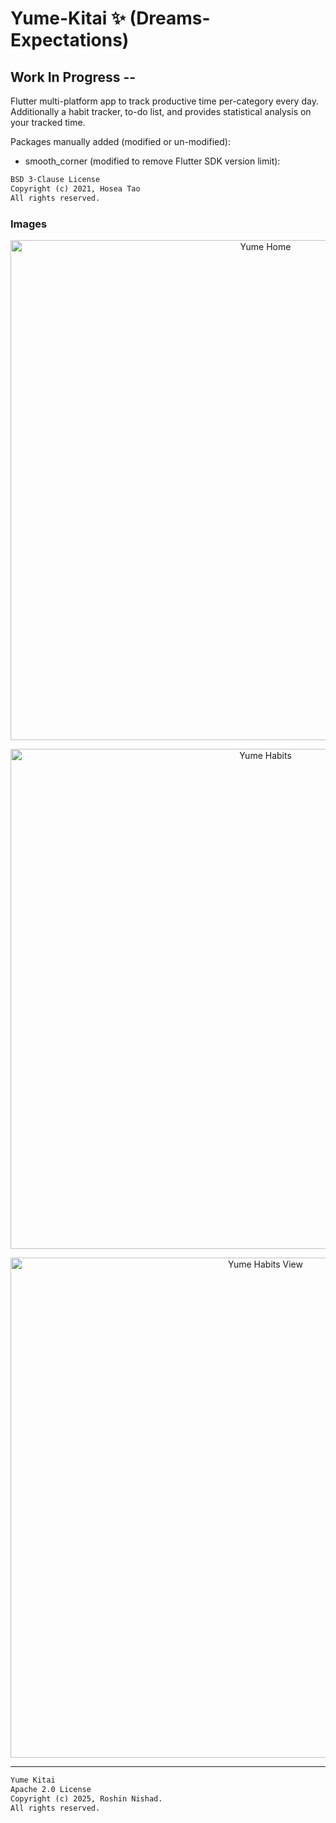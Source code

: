 # Yume-Kitai ✨ (Dreams-Expectations)

## Work In Progress --

Flutter multi-platform app to track productive time per-category every day. Additionally a habit tracker, to-do list, and provides statistical analysis on your tracked time.

Packages manually added (modified or un-modified):

- smooth_corner (modified to remove Flutter SDK version limit):

``` txt
BSD 3-Clause License
Copyright (c) 2021, Hosea Tao
All rights reserved.
```

### Images

<p align="center">
<img src="https://github.com/user-attachments/assets/21d85de8-c625-45ac-92d5-312f086d13d2" alt="Yume Home" width="800" />
</p>

<p align="center">
<img src="https://github.com/user-attachments/assets/ac50d986-5330-45f5-958d-6f9b96e1bcb9" alt="Yume Habits" width="800" />
</p>

<p align="center">
<img src="https://github.com/user-attachments/assets/f2482582-95ad-413f-b671-7768deac7a76" alt="Yume Habits View" width="800" />
</p>

---

``` txt
Yume Kitai
Apache 2.0 License
Copyright (c) 2025, Roshin Nishad.
All rights reserved.
```
